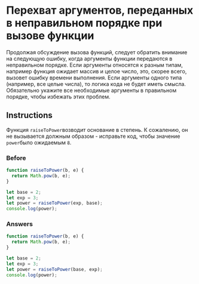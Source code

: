 # Перехват аргументов, переданных в неправильном порядке при вызове функции
Продолжая обсуждение вызова функций, следует обратить внимание на следующую ошибку, когда аргументы функции передаются в неправильном порядке. Если аргументы относятся к разным типам, например функция ожидает массив и целое число, это, скорее всего, вызовет ошибку времени выполнения. Если аргументы одного типа (например, все целые числа), то логика кода не будет иметь смысла. Обязательно укажите все необходимые аргументы в правильном порядке, чтобы избежать этих проблем.
## Instructions
Функция `raiseToPower`возводит основание в степень. К сожалению, он не вызывается должным образом - исправьте код, чтобы значение `power`было ожидаемым `8`.
### Before
```javascript
function raiseToPower(b, e) {
  return Math.pow(b, e);
}

let base = 2;
let exp = 3;
let power = raiseToPower(exp, base);
console.log(power);
```
### Answers
```javascript
function raiseToPower(b, e) {
  return Math.pow(b, e);
}

let base = 2;
let exp = 3;
let power = raiseToPower(base, exp);
console.log(power);
```
